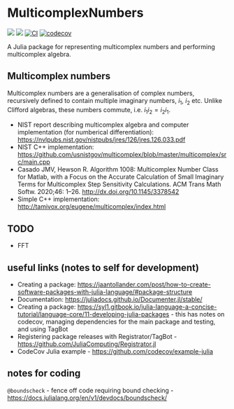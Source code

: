 # MulticomplexNumbers

[![](https://img.shields.io/badge/docs-stable-blue.svg)](https://waudbygroup.github.io/MulticomplexNumbers.jl/stable)
[![](https://img.shields.io/badge/docs-dev-blue.svg)](https://waudbygroup.github.io/MulticomplexNumbers.jl/dev)
[![CI](https://github.com/waudbygroup/MulticomplexNumbers.jl/actions/workflows/Runtests.yml/badge.svg)](https://github.com/waudbygroup/MulticomplexNumbers.jl/actions/workflows/Runtests.yml)
[![codecov](https://codecov.io/gh/waudbygroup/MulticomplexNumbers.jl/branch/main/graph/badge.svg?token=V9ND8Y3R8A)](https://codecov.io/gh/waudbygroup/MulticomplexNumbers.jl)

A Julia package for representing multicomplex numbers and performing multicomplex algebra.

## Multicomplex numbers

Multicomplex numbers are a generalisation of complex numbers, recursively defined to contain multiple imaginary numbers, $i_1$, $i_2$ etc. Unlike Clifford algebras, these numbers commute, i.e. $i_1i_2=i_2i_1$.

* NIST report describing multicomplex algebra and computer implementation (for numberical differentiation): https://nvlpubs.nist.gov/nistpubs/jres/126/jres.126.033.pdf
* NIST C++ implementation: https://github.com/usnistgov/multicomplex/blob/master/multicomplex/src/main.cpp
* Casado JMV, Hewson R. Algorithm 1008: Multicomplex Number Class for Matlab, with a Focus on the Accurate Calculation of Small Imaginary Terms for Multicomplex Step Sensitivity Calculations. ACM Trans Math Softw. 2020;46: 1–26. http://dx.doi.org/10.1145/3378542
* Simple C++ implementation: http://tamivox.org/eugene/multicomplex/index.html


## TODO

* FFT


## useful links (notes to self for development)

* Creating a package: https://jaantollander.com/post/how-to-create-software-packages-with-julia-language/#package-structure
* Documentation: https://juliadocs.github.io/Documenter.jl/stable/
* Creating a package: https://syl1.gitbook.io/julia-language-a-concise-tutorial/language-core/11-developing-julia-packages - this has notes on codecov, managing dependencies for the main package and testing, and using TagBot
* Registering package releases with Registrator/TagBot - https://github.com/JuliaComputing/Registrator.jl
* CodeCov Julia example - https://github.com/codecov/example-julia

## notes for coding

`@boundscheck` - fence off code requiring bound checking - https://docs.julialang.org/en/v1/devdocs/boundscheck/
